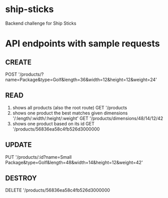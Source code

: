 # ship-sticks
Backend challenge for Ship Sticks


# API endpoints with sample requests

## CREATE
POST '/products/?name=Package&type=Golf&length=36&width=12&height=12&weight=24'

## READ
1) shows all products (also the root route)
GET '/products
2) shows one product the best matches given dimensions '/:length/:width/:height/:weight'
GET '/products/dimensions/48/14/12/42
3) shows one product based on its id
GET '/products/56836ea58c4fb526d3000000

## UPDATE
PUT '/products/:id?name=Small Package&type=Golf&length=48&width=14&height=12&weight=42'

## DESTROY
DELETE '/products/56836ea58c4fb526d3000000
